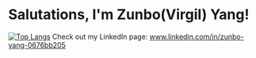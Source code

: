 # **Salutations, I'm Zunbo(Virgil) Yang!**
[![Top Langs](https://github-readme-stats.vercel.app/api/top-langs/?username=Virgil525)](https://github.com/anuraghazra/github-readme-stats)
Check out my LinkedIn page: www.linkedin.com/in/zunbo-yang-0676bb205
